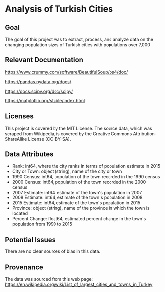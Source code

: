 # Analysis of Turkish Cities

## Goal

The goal of this project was to extract, process, and analyze data on the changing population sizes of Turkish cities with populations over 7,000

## Relevant Documentation

https://www.crummy.com/software/BeautifulSoup/bs4/doc/

https://pandas.pydata.org/docs/

https://docs.scipy.org/doc/scipy/

https://matplotlib.org/stable/index.html

## Licenses

This project is covered by the MIT License. The source data, which was scraped from Wikipedia, is covered by the Creative Commons Attribution-ShareAlike License (CC-BY-SA).

## Data Attributes

- Rank: int64, where the city ranks in terms of population estimate in 2015
- City or Town: object (string), name of the city or town
- 1990 Census: int64, population of the town recorded in the 1990 census
- 2000 Census: int64, population of the town recorded in the 2000 census
- 2007 Estimate: int64, estimate of the town's population in 2007
- 2008 Estimate: int64, estimate of the town's population in 2008
- 2015 Estimate: int64, estimate of the town's population in 2015
- Province: object (string), name of the province in which the town is located
- Percent Change: float64, estimated percent change in the town's population from 1990 to 2015

## Potential Issues

There are no clear sources of bias in this data.

## Provenance

The data was sourced from this web page: https://en.wikipedia.org/wiki/List_of_largest_cities_and_towns_in_Turkey
